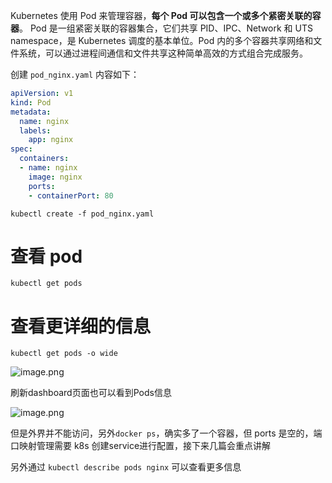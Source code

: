 Kubernetes 使用 Pod 来管理容器，**每个 Pod 可以包含一个或多个紧密关联的容器**。
Pod 是一组紧密关联的容器集合，它们共享 PID、IPC、Network 和 UTS namespace，是 Kubernetes 调度的基本单位。Pod 内的多个容器共享网络和文件系统，可以通过进程间通信和文件共享这种简单高效的方式组合完成服务。

创建 `pod_nginx.yaml` 内容如下：

```yaml
apiVersion: v1
kind: Pod
metadata:
  name: nginx
  labels:
    app: nginx
spec:
  containers:
  - name: nginx
    image: nginx
    ports:
    - containerPort: 80
```


`kubectl create -f pod_nginx.yaml`

# 查看 pod
`kubectl get pods`

# 查看更详细的信息
`kubectl get pods -o wide`

![image.png](https://p1-juejin.byteimg.com/tos-cn-i-k3u1fbpfcp/6c3dbf87a40e4aaa9aa23267976ba4f9~tplv-k3u1fbpfcp-watermark.image)

刷新dashboard页面也可以看到Pods信息

![image.png](https://p1-juejin.byteimg.com/tos-cn-i-k3u1fbpfcp/e61b14cfb9b84f0b912521255b0128ea~tplv-k3u1fbpfcp-watermark.image)

但是外界并不能访问，另外`docker ps`，确实多了一个容器，但 ports 是空的，端口映射管理需要 k8s 创建service进行配置，接下来几篇会重点讲解

另外通过 `kubectl describe pods nginx` 可以查看更多信息


